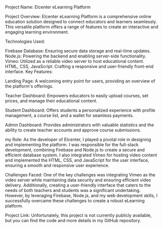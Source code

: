 Project Name: Elcenter eLearning Platform

Project Overview:
Elcenter eLearning Platform is a comprehensive online education solution designed to connect educators and learners seamlessly. This versatile platform offers a range of features to create an interactive and engaging learning environment.

Technologies Used:

Firebase Database: Ensuring secure data storage and real-time updates.
Node.js: Powering the backend and enabling server-side functionality.
Vimeo: Utilized as a reliable video server to host educational content.
HTML, CSS, JavaScript: Crafting a responsive and user-friendly front-end interface.
Key Features:

Landing Page: A welcoming entry point for users, providing an overview of the platform's offerings.

Teacher Dashboard: Empowers educators to easily upload courses, set prices, and manage their educational content.

Student Dashboard: Offers students a personalized experience with profile management, a course list, and a wallet for seamless payments.

Admin Dashboard: Provides administrators with valuable statistics and the ability to create teacher accounts and approve course submissions.

my Role:
As the developer of Elcenter, I played a pivotal role in designing and implementing the platform. I was responsible for the full-stack development, combining Firebase and Node.js to create a secure and efficient database system. I also integrated Vimeo for hosting video content and implemented the HTML, CSS, and JavaScript for the user interface, ensuring a smooth and responsive user experience.

Challenges Faced:
One of the key challenges was integrating Vimeo as the video server while maintaining data security and ensuring efficient video delivery. Additionally, creating a user-friendly interface that caters to the needs of both teachers and students was a significant undertaking. However, by leveraging Firebase, Node.js, and my web development skills, I successfully overcame these challenges to create a robust eLearning platform.

Project Link:
Unfortunately, this project is not currently publicly available, but you can find the code and more details in my GitHub repository.
